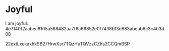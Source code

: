 # Joyful

I am joyful: 4e7140f2aabec8105a588482aa7f6a66852e0f7438b13e883abeab6c3c4b3d08


22extLxekaxhkSB27HrwXsr7TQzHuTQVzzCZhs2CCQmBSP